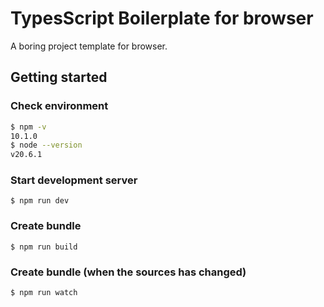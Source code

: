 # TypesScript Boilerplate for browser

A boring project template for browser.

## Getting started

### Check environment

```sh
$ npm -v
10.1.0
$ node --version
v20.6.1
```

### Start development server

```
$ npm run dev
```

### Create bundle

```
$ npm run build
```

### Create bundle (when the sources has changed)

```
$ npm run watch
```
